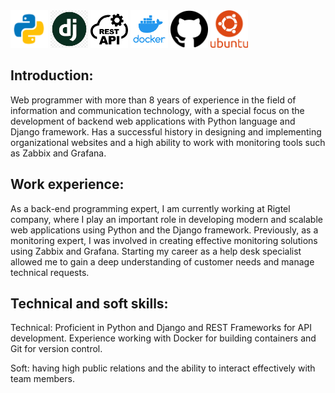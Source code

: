 
<div>
    <img src="python.png" style="width:60px;height:60px;" alt="Centered Image">
    <img src="django.png" style="width:60px;height:60px;" alt="Centered Image">
    <img src="restApi.png" style="width:60px;height:60px;" alt="Centered Image">
    <img src="docker.png" style="width:60px;height:60px;" alt="Centered Image">
    <img src="github.png" style="width:60px;height:60px;" alt="Centered Image">
    <img src="ubuntu.png" style="width:60px;height:60px;" alt="Centered Image">
</div>
<h2>Introduction:</h2>
<p>Web programmer with more than 8 years of experience in the field of information and communication technology, with a special focus on the development of backend web applications with Python language and Django framework. Has a successful history in designing and implementing organizational websites and a high ability to work with monitoring tools such as Zabbix and Grafana.</p>
<h2>Work experience:</h2>
<p>As a back-end programming expert, I am currently working at Rigtel company, where I play an important role in developing modern and scalable web applications using Python and the Django framework. Previously, as a monitoring expert, I was involved in creating effective monitoring solutions using Zabbix and Grafana. Starting my career as a help desk specialist allowed me to gain a deep understanding of customer needs and manage technical requests.</p>
<h2>Technical and soft skills:</h2>
<p>Technical: Proficient in Python and Django and REST Frameworks for API development. Experience working with Docker for building containers and Git for version control.</p> 
<p>Soft: having high public relations and the ability to interact effectively with team members.</p>
